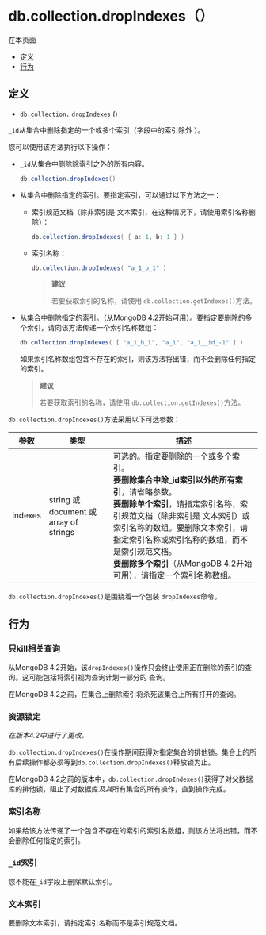 # [ ](#)db.collection.dropIndexes（）

[]()

在本页面

*   [定义](#definition)
*   [行为](#behavior)

## <span id="definition">定义</span>


*   `db.collection.`  `dropIndexes` ()

`_id`从集合中删除指定的一个或多个索引（字段中的索引除外 ）。

您可以使用该方法执行以下操作：

* `_id`从集合中删除除索引之外的所有内容。

  ```powershell
  db.collection.dropIndexes()
  ```

* 从集合中删除指定的索引。要指定索引，可以通过以下方法之一：

  * 索引规范文档（除非索引是 文本索引，在这种情况下，请使用索引名称删除）：

    ```powershell
    db.collection.dropIndexes( { a: 1, b: 1 } )
    ```

  * 索引名称：

    ```powershell
    db.collection.dropIndexes( "a_1_b_1" )
    ```
    > **建议**
    >
    > 若要获取索引的名称，请使用 `db.collection.getIndexes()`方法。

* 从集合中删除指定的索引。（从MongoDB 4.2开始可用）。要指定要删除的多个索引，请向该方法传递一个索引名称数组：

  ```powershell
  db.collection.dropIndexes( [ "a_1_b_1", "a_1", "a_1__id_-1" ] )
  ```

  如果索引名称数组包含不存在的索引，则该方法将出错，而不会删除任何指定的索引。
  
  > **建议**
  >
  > 若要获取索引的名称，请使用 `db.collection.getIndexes()`方法。

`db.collection.dropIndexes()`方法采用以下可选参数：

| 参数    | 类型                                   | 描述                                                         |
| ------- | -------------------------------------- | ------------------------------------------------------------ |
| indexes | string 或 document 或 array of strings | 可选的。指定要删除的一个或多个索引。<br />**要删除集合中除_id索引以外的所有索引**，请省略参数。<br />**要删除单个索引**，请指定索引名称，索引规范文档（除非索引是 文本索引）或索引名称的数组。要删除文本索引，请指定索引名称或索引名称的数组，而不是索引规范文档。<br />**要删除多个索引**（从MongoDB 4.2开始可用），请指定一个索引名称数组。 |

`db.collection.dropIndexes()`是围绕着一个包装 `dropIndexes`命令。

## <span id="behavior">行为</span>

### 只kill相关查询

从MongoDB 4.2开始，该`dropIndexes()`操作只会终止使用正在删除的索引的查询。这可能包括将索引视为查询计划一部分的 查询。

在MongoDB 4.2之前，在集合上删除索引将杀死该集合上所有打开的查询。

### 资源锁定

*在版本4.2中进行了更改。*

`db.collection.dropIndexes()`在操作期间获得对指定集合的排他锁。集合上的所有后续操作都必须等到`db.collection.dropIndexes()`释放锁为止。

在MongoDB 4.2之前的版本中，`db.collection.dropIndexes()`获得了对父数据库的排他锁，阻止了对数据库*及其*所有集合的所有操作，直到操作完成。

### 索引名称

如果给该方法传递了一个包含不存在的索引的索引名数组，则该方法将出错，而不会删除任何指定的索引。

### `_id`索引

您不能在`_id`字段上删除默认索引。

### 文本索引

要删除文本索引，请指定索引名称而不是索引规范文档。

